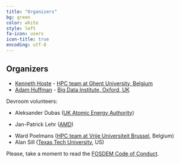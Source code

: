 ```yaml
---
title: "Organizers"
bg: green
color: white
style: left
fa-icon: users
icon-title: true
encoding: utf-8
---
```


## Organizers

* [Kenneth Hoste](https://twitter.com/kehoste) - [HPC team at Ghent University, Belgium](http://www.ugent.be/hpc/en)
* [Adam Huffman](https://twitter.com/adamhuffman) - [Big Data Institute, Oxford, UK](https://www.bdi.ox.ac.uk)
<!--* [Maximilian Michels](https://twitter.com/stadtlegende) - [Apache Software Foundation](https://www.apache.org/)-->
<!--* [Roman Shaposhnik](https://twitter.com/rhatr) - [Apache Software Foundation](https://www.apache.org/)-->
<!--* [Vasia Kalavri](https://twitter.com/vkalavri) - [Boston University](https://www.bu.edu/cs/)-->

Devroom volunteers:

* Aleksander Dubas ([UK Atomic Energy Authority](https://www.gov.uk/government/organisations/uk-atomic-energy-authority))
<!--* Bob Dröge ([HPC team at University of Groningen](https://www.rug.nl/society-business/centre-for-information-technology/research/services/hpc/), The Netherlands)-->
<!--* Chris Edsall ([Research Computing Services team at University of Cambridge](https://www.hpc.cam.ac.uk/), UK)-->
* Jan-Patrick Lehr ([AMD](https://www.amd.com))
<!--* Bart Oldeman ([Compute Canada](https://www.computecanada.ca))-->
* Ward Poelmans ([HPC team at Vrije Universiteit Brussel](https://hpc.vub.be/), Belgium)
* Alan Sill ([Texas Tech University](https://www.ttu.edu/), US)

<!--
* John Dey ([Fred Hutchinson Cancer Research Center](https://sciwiki.fredhutch.org/), US)
* Todd Gamblin ([Lawrence Livermore National Laboratory](https://www.llnl.gov/), US)
* Fotis Georgatos ([EPFL](https://www.epfl.ch/en/), Switzerland)
* Andy Georges ([HPC team at Ghent University](http://www.ugent.be/hpc/en), Belgium)
* Sharan Kalwani (DataSwing Corporation LLC, Austin (TX), US)
* Christian Kniep ([AWS](https://aws.amazon.com/))
* Åke Sandgren ([HPC team at Umeå University](https://www.hpc2n.umu.se), Sweden)
* Davide Vanzo ([Microsoft Azure HPC](https://azure.microsoft.com/en-us/solutions/high-performance-computing/))
-->

Please, take a moment to read the [FOSDEM Code of Conduct](https://fosdem.org/2023/practical/conduct/).
